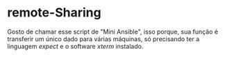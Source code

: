 # remote-Sharing
Gosto de chamar esse script de "Mini Ansible", isso porque, sua função é transferir um único dado
para várias máquinas, só precisando ter a linguagem *expect* e o software *xterm* instalado.
